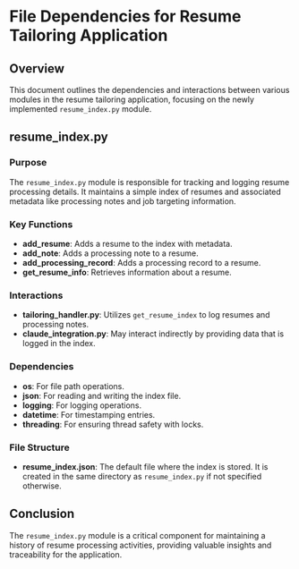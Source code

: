 # File Dependencies for Resume Tailoring Application

## Overview
This document outlines the dependencies and interactions between various modules in the resume tailoring application, focusing on the newly implemented `resume_index.py` module.

## resume_index.py

### Purpose
The `resume_index.py` module is responsible for tracking and logging resume processing details. It maintains a simple index of resumes and associated metadata like processing notes and job targeting information.

### Key Functions
- **add_resume**: Adds a resume to the index with metadata.
- **add_note**: Adds a processing note to a resume.
- **add_processing_record**: Adds a processing record to a resume.
- **get_resume_info**: Retrieves information about a resume.

### Interactions
- **tailoring_handler.py**: Utilizes `get_resume_index` to log resumes and processing notes.
- **claude_integration.py**: May interact indirectly by providing data that is logged in the index.

### Dependencies
- **os**: For file path operations.
- **json**: For reading and writing the index file.
- **logging**: For logging operations.
- **datetime**: For timestamping entries.
- **threading**: For ensuring thread safety with locks.

### File Structure
- **resume_index.json**: The default file where the index is stored. It is created in the same directory as `resume_index.py` if not specified otherwise.

## Conclusion
The `resume_index.py` module is a critical component for maintaining a history of resume processing activities, providing valuable insights and traceability for the application. 